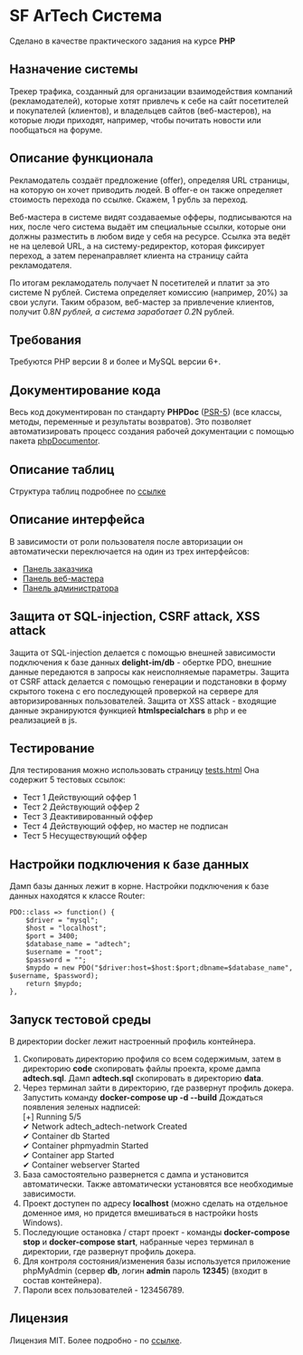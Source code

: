 # SF ArTech Система

Сделано в качестве практического задания на курсе **PHP**

## Назначение системы
Трекер трафика, созданный для организации взаимодействия компаний (рекламодателей), которые хотят привлечь к себе на сайт посетителей и покупателей (клиентов), и владельцев сайтов (веб-мастеров), на которые люди приходят, например, чтобы почитать новости или пообщаться на форуме.

## Описание функционала
Рекламодатель создаёт предложение (offer), определяя URL страницы, на которую он хочет приводить людей. В offer-е он также определяет стоимость перехода по ссылке. Скажем, 1 рубль за переход.

Веб-мастера в системе видят создаваемые офферы, подписываются на них, после чего система выдаёт им специальные ссылки, которые они должны разместить в любом виде у себя на ресурсе. Ссылка эта ведёт не на целевой URL, а на систему-редиректор, которая фиксирует переход, а затем перенаправляет клиента на страницу сайта рекламодателя.

По итогам рекламодатель получает N посетителей и платит за это системе N рублей. Система определяет комиссию (например, 20%) за свои услуги. Таким образом, веб-мастер за привлечение клиентов, получит 0.8*N рублей, а система заработает 0.2*N рублей.

## Требования 
Требуются PHP версии 8 и более и MySQL версии 6+.

## Документирование кода
Весь код документирован по стандарту **PHPDoc** ([PSR-5](https://github.com/php-fig/fig-standards/blob/master/proposed/phpdoc.md)) (все классы, методы, переменные и результаты возвратов). Это позволяет автоматизировать процесс создания рабочей документации с помощью пакета [phpDocumentor](https://www.phpdoc.org/).

## Описание таблиц 
Структура таблиц подробнее по [ссылке](/docs/db.md)

## Описание интерфейса
В зависимости от роли пользователя после авторизации он автоматически переключается на один из трех интерфейсов:
- [Панель заказчика](docs/offer.md)
- [Панель веб-мастера](docs/webmaster.md)
- [Панель администратора](docs/admin.md)

## Защита от SQL-injection, CSRF attack, XSS attack
Защита от SQL-injection делается с помощью внешней зависимости подключения к базе данных **delight-im/db** - обертке PDO, внешние данные передаются в запросы как неисполняемые параметры.
Защита от CSRF attack делается с помощью генерации и подстановки в форму скрытого токена с его последующей проверкой на сервере для авторизированных пользователей.
Защита от XSS attack - входящие данные экранируются функцией **htmlspecialchars** в php и ее реализацией в js.

## Тестирование
Для тестирования можно использовать страницу [tests.html](tests.html)
Она содержит 5 тестовых ссылок:
- Тест 1 Действующий оффер 1 
- Тест 2 Действующий оффер 2 
- Тест 3 Деактивированный оффер 
- Тест 4 Действующий оффер, но мастер не подписан 
- Тест 5 Несуществующий оффер 

## Настройки подключения к базе данных
Дамп базы данных лежит в корне.
Настройки подключения к базе данных находятся к классе Router:
```
PDO::class => function() {
    $driver = "mysql";
    $host = "localhost";
    $port = 3400;
    $database_name = "adtech";
    $username = "root";
    $password = "";
    $mypdo = new PDO("$driver:host=$host:$port;dbname=$database_name", $username, $password);
    return $mypdo;
},
```
## Запуск тестовой среды
В директории docker лежит настроенный профиль контейнера.
1. Скопировать директорию профиля со всем содержимым, затем в директорию **code** скопировать файлы проекта, кроме дампа **adtech.sql**.
Дамп **adtech.sql** скопировать в директорию **data**. 
2. Через терминал зайти в директорию, где развернут профиль докера. Запустить команду **docker-compose up -d --build** 
Дождаться появления зеленых надписей:<br>
[+] Running 5/5<br>
 ✔ Network adtech_adtech-network  Created<br>
 ✔ Container db                   Started<br>
 ✔ Container phpmyadmin           Started<br>
 ✔ Container app                  Started<br>
 ✔ Container webserver            Started<br>
3. База самостоятельно развернется с дампа и установится автоматически. Также автоматически установятся все необходимые зависимости.
4. Проект доступен по адресу **localhost** (можно сделать на отдельное доменное имя, но придется вмешиваться в настройки hosts Windows).
5. Последующие остановка / старт проект - команды **docker-compose stop** и **docker-compose start**, набранные через терминал в директории, где развернут профиль докера.
6. Для контроля состояния/изменения базы используется приложение phpMyAdmin (сервер **db**, логин **admin** пароль **12345**) (входит в состав контейнера).
7. Пароли всех пользователей - 123456789.

## Лицензия
Лицензия MIT. Более подробно - по [ссылке](/docs/licence.md).


